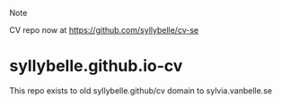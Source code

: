 > [!NOTE]
> CV repo now at https://github.com/syllybelle/cv-se

# syllybelle.github.io-cv
This repo exists to old syllybelle.github/cv domain to sylvia.vanbelle.se
